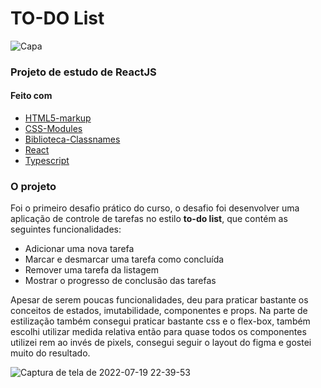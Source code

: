 # TO-DO List

![Capa](https://user-images.githubusercontent.com/80429145/179877030-2b56e54c-e5f4-4e76-9e98-bef6274e46d4.png)

### Projeto de estudo de ReactJS

#### Feito com

- [HTML5-markup](https://developer.mozilla.org/en-US/docs/Glossary/HTML5)
- [CSS-Modules](https://github.com/mrmckeb/typescript-plugin-css-modules)
- [Biblioteca-Classnames](https://github.com/JedWatson/classnames)
- [React](https://pt-br.reactjs.org/docs/getting-started.html)
- [Typescript](https://www.typescriptlang.org/)

### O projeto

Foi o primeiro desafio prático do curso, o desafio foi desenvolver uma aplicação de controle de tarefas no estilo **to-do list**, que contém as seguintes funcionalidades:
- Adicionar uma nova tarefa
- Marcar e desmarcar uma tarefa como concluída
- Remover uma tarefa da listagem
- Mostrar o progresso de conclusão das tarefas

Apesar de serem poucas funcionalidades, deu para praticar bastante os conceitos de estados, imutabilidade, componentes e props. Na parte de estilização também consegui praticar bastante css e o flex-box, também escolhi utilizar medida relativa então para quase todos os componentes utilizei rem ao invés de pixels, consegui seguir o layout do figma e gostei muito do resultado.


![Captura de tela de 2022-07-19 22-39-53](https://user-images.githubusercontent.com/80429145/179877172-c1532ede-3439-4c73-8e74-4663d478f782.png)
